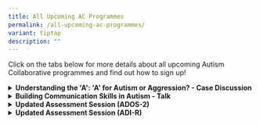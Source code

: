 ```yaml
---
title: All Upcoming AC Programmes
permalink: /all-upcoming-ac-programmes/
variant: tiptap
description: ""
---
```

<p>Click on the tabs below for more details about all upcoming Autism Collaborative
programmes and find out how to sign up!</p>
<div data-type="detailGroup" class="isomer-accordion-group isomer-accordion isomer-accordion-white">
<details class="isomer-details">
<summary><strong>Understanding the 'A': 'A' for Autism or Aggression? - Case Discussion</strong>
</summary>
<div data-type="detailsContent" class="isomer-details-content">
<p></p>
<p><strong>The Autism Collaborative is pleased to announce:</strong>
</p>
<p></p><a class="isomer-image-wrapper" href="https://for.sg/a-for-autism"><img style="width: 100%" height="auto" width="100%" alt="" src="/images/A_for_Autism___Community_of_Practice_Poster__1_.png"></a>
<p><strong>"Understanding the 'A': 'A' for Autism or Aggression?" Case Discussion</strong>
</p>
<p></p>
<p>Join us for a two-way, collaborative case discussion on a 14-year-old
boy presenting with rigid obsessions and aggressive behaviours that's causing
significant distress to his family. Let's learn and grow together.</p>
<p></p>
<p><strong>Date: </strong>29th August 2025</p>
<p><strong>Time:</strong> 5pm - 6pm</p>
<p><strong>Location: </strong>Online (Zoom link will be sent out closer to
event date)</p>
<p><strong>Cost: </strong>Free but <a href="https://for.sg/a-for-autism" rel="noopener nofollow" target="_blank">registration</a> is required</p>
<p><strong>Programme details:</strong> Please note that this programme is
for <strong>professionals only.</strong>
</p>
</div>
</details>
</div>
<div data-type="detailGroup" class="isomer-accordion-group isomer-accordion isomer-accordion-white">
<details class="isomer-details">
<summary><strong>Building Communication Skills in Autism - Talk</strong>
</summary>
<div data-type="detailsContent" class="isomer-details-content">
<p></p>
<p><strong>The Autism Collaborative is proud to present:</strong>
</p><a class="isomer-image-wrapper" href="https://for.sg/building-communication-skills-autism"><img style="width: 100%" height="auto" width="100%" alt="" src="/images/Building_Communication_Skills_in_Autism_Talk___Poster.png"></a>
<p></p>
<p><strong>"From Words to Meaningful Connections: Building Communication Skills in Autism" </strong>A
Talk by Ms Amanda Loke</p>
<p></p>
<p><strong>Date: </strong>21 November 2025</p>
<p><strong>Time: </strong>5pm - 6pm</p>
<p></p>
<p><strong>Location: </strong>Online (Zoom link will be sent out closer to
event date)</p>
<p><strong>Cost:</strong> Free but <a href="https://for.sg/building-communication-skills-autism" rel="noopener nofollow" target="_blank">registration</a> is
required.</p>
<p></p>
<p><strong>Programme Details:</strong>
<br>For professionals and parents/caregivers of individuals with autism.</p>
</div>
</details>
</div>
<div data-type="detailGroup" class="isomer-accordion isomer-accordion-white">
<details class="isomer-details">
<summary><strong>Updated Assessment Session (ADOS-2)</strong>
</summary>
<div data-type="detailsContent" class="isomer-details-content">
<div class="isomer-image-wrapper">
<img style="width: 75%;" height="auto" width="100%" alt="" src="/images/AC_ADOS_ADI_R_Parent_Recruitment_Poster.png">
</div>
<p><strong>Programme Details:</strong>
<br>For persons with ASD</p>
<ul data-tight="true" class="tight">
<li>
<p>May require parent/ caregiver to accompany</p>
</li>
<li>
<p><strong>Consent for recording</strong> of the session for professional
training is <strong>required</strong>
</p>
</li>
</ul>
<p>Email us @ <a href="mailto:autism_research@imh.com.sg" rel="noopener noreferrer nofollow" target="_blank">imh.autism.research@nhghealth.com.sg</a> to
sign up!</p>
</div>
</details>
</div>
<div data-type="detailGroup" class="isomer-accordion-group isomer-accordion isomer-accordion-white">
<details class="isomer-details">
<summary><strong>Updated Assessment Session (ADI-R)</strong>
</summary>
<div data-type="detailsContent" class="isomer-details-content">
<div class="isomer-image-wrapper">
<img style="width: 75%;" height="auto" width="100%" alt="" src="/images/AC_ADOS_ADI_R_Parent_Recruitment_Poster.png">
</div>
<p><strong>Programme Details:</strong>
<br>For persons with ASD</p>
<ul data-tight="true" class="tight">
<li>
<p>May require parent/ caregiver to accompany</p>
</li>
<li>
<p><strong>Consent for recording</strong> of the session for professional
training is <strong>required</strong>
</p>
</li>
</ul>
<p>Email us @ <a href="mailto:autism_research@imh.com.sg" rel="noopener noreferrer nofollow" target="_blank">imh.autism.research@nhghealth.com.sg</a> to
sign up!</p>
</div>
</details>
</div>
<p></p>